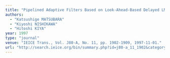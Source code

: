 ```yaml
---
title: "Pipelined Adaptive Filters Based on Look-Ahead-Based Delayed LMS Algorithm"
authors:
  - "Katsushige MATSUBARA"
  - "Kiyoshi NISHIKAWA"
  - "Hitoshi KIYA"
year: 1997
type: "journal"
venue: "IEICE Trans., Vol. J80-A, No. 11, pp. 1902-1909, 1997-11-01."
url: "http://search.ieice.org/bin/summary.php?id=j80-a_11_1902&category=A&year=1997&lang=E&abst=j"
---
```

